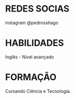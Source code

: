 # REDES SOCIAS 
instagram  @pedrosstiago

# HABILIDADES
Inglês - Nível avançado


# FORMAÇÃO
Cursando Ciência e Tecnologia.
